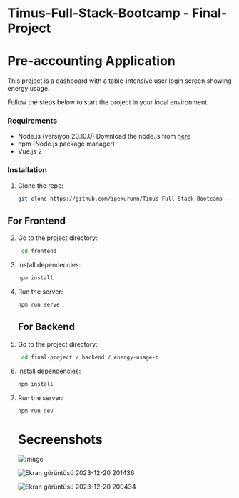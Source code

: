 # Timus-Full-Stack-Bootcamp - Final-Project
# Pre-accounting Application

This project is a dashboard with a table-intensive user login screen showing energy usage.

Follow the steps below to start the project in your local environment.

### Requirements
- Node.js (versiyon 20.10.0)
  Download the node.js from [here](https://nodejs.org/en/download)
- npm (Node.js package manager)
- Vue.js 2

### Installation
1. Clone the repo:
    ```bash
    git clone https://github.com/ipekurunn/Timus-Full-Stack-Bootcamp---Final-Projectl.git
    ```
## For Frontend
2. Go to the project directory:
   ```bash
    cd frontend
    ```
3. Install dependencies:
      ```bash
    npm install
    ```
4.  Run the server:
    ```bash
    npm run serve
    ```
    ## For Backend
2. Go to the project directory:
   ```bash
    cd final-project / backend / energy-usage-b
    ```
3. Install dependencies:
      ```bash
    npm install
    ```
4.  Run the server:
    ```bash
    npm run dev
    ```

    # Secreenshots
    ![image](https://github.com/ipekurunn/Timus-Full-Stack-Bootcamp---Final-Projectl/assets/118728156/a6d7f48f-cdc8-48a9-8c3c-20287095d143)

    ![Ekran görüntüsü 2023-12-20 201436](https://github.com/ipekurunn/Timus-Full-Stack-Bootcamp---Final-Projectl/assets/118728156/21f9b25b-41f3-4a67-aa91-82ef9429fe03)

    ![Ekran görüntüsü 2023-12-20 200434](https://github.com/ipekurunn/Timus-Full-Stack-Bootcamp---Final-Projectl/assets/118728156/e6db5207-edcc-4266-a5ef-dedcff801dfe)
